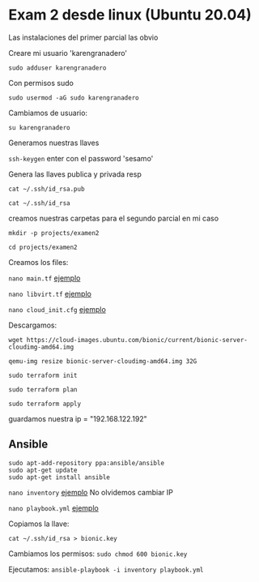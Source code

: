 # Exam 2 desde linux (Ubuntu 20.04)

Las instalaciones del primer parcial las obvio

Creare mi usuario 'karengranadero'

`sudo adduser karengranadero`

Con permisos sudo

`sudo usermod -aG sudo karengranadero`

Cambiamos de usuario:

`su karengranadero`

Generamos nuestras llaves

`ssh-keygen` enter con el password 'sesamo'

Genera las llaves publica y privada resp

`cat ~/.ssh/id_rsa.pub`

`cat ~/.ssh/id_rsa`

creamos nuestras carpetas para el segundo parcial en mi caso

`mkdir -p projects/examen2`

`cd projects/examen2`

Creamos los files:

`nano main.tf` [ejemplo](./main.tf)

`nano libvirt.tf` [ejemplo](./libvirt.tf)

`nano cloud_init.cfg` [ejemplo](./cloud_init.cfg)

Descargamos:

`wget https://cloud-images.ubuntu.com/bionic/current/bionic-server-cloudimg-amd64.img`

`qemu-img resize bionic-server-cloudimg-amd64.img 32G`

`sudo terraform init`

`sudo terraform plan`

`sudo terraform apply`

guardamos nuestra ip = "192.168.122.192"

## Ansible

```
sudo apt-add-repository ppa:ansible/ansible
sudo apt-get update
sudo apt-get install ansible
```

`nano inventory` [ejemplo](./inventory) No olvidemos cambiar IP

`nano playbook.yml` [ejemplo](./playbook.yml)

Copiamos la llave:

`cat ~/.ssh/id_rsa > bionic.key`

Cambiamos los permisos:
`sudo chmod 600 bionic.key `

Ejecutamos:
`ansible-playbook -i inventory playbook.yml`
